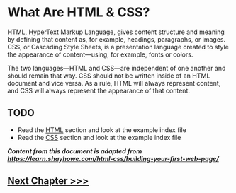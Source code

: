 # What Are HTML & CSS?
HTML, HyperText Markup Language, gives content structure and meaning by defining that content as, for example, headings, paragraphs, or images. CSS, or Cascading Style Sheets, is a presentation language created to style the appearance of content—using, for example, fonts or colors.

The two languages—HTML and CSS—are independent of one another and should remain that way. CSS should not be written inside of an HTML document and vice versa. As a rule, HTML will always represent content, and CSS will always represent the appearance of that content.

## TODO
* Read the [HTML](01-HTML) section and look at the example index file
* Read the [CSS](02-CSS) section and look at the example index file

***Content from this document is adapted from https://learn.shayhowe.com/html-css/building-your-first-web-page/***

## [Next Chapter >>>](../02-JavaScript)